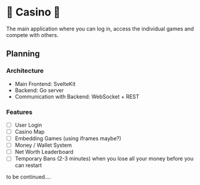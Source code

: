 # 🎰 Casino 🎰
The main application where you can log in, access the individual games and compete with others.

## Planning

### Architecture
- Main Frontend: SvelteKit
- Backend: Go server
- Communication with Backend: WebSocket + REST

### Features

- [ ] User Login
- [ ] Casino Map
- [ ] Embedding Games (using iframes maybe?)
- [ ] Money / Wallet System
- [ ] Net Worth Leaderboard
- [ ] Temporary Bans (2-3 minutes) when you lose all your money before you can restart

to be continued....

